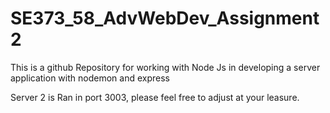 # SE373_58_AdvWebDev_Assignment2
This is a github Repository for working with Node Js  in developing a server application with nodemon and express

Server 2 is Ran in port 3003, please feel free to adjust at your leasure.

